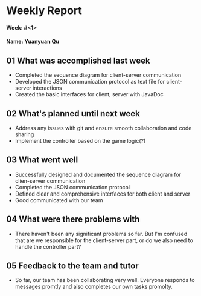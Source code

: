 # Weekly Report

#### Week: #<1>
#### Name: Yuanyuan Qu

## 01 What was accomplished last week
- Completed the sequence diagram for client-server communication
- Developed the JSON communication protocol as text file for client-server interactions
- Created the basic interfaces for client, server with JavaDoc

## 02 What's planned until next week
- Address any issues with git and ensure smooth collaboration and code sharing
- Implement the controller based on the game logic(?)

## 03 What went well
- Successfully designed and documented the sequence diagram for clien-server communication
- Completed the JSON communication protocol
- Defined clear and comprehensive interfaces for both client and server
- Good communicated with our team

## 04 What were there problems with
- There haven't been any significant problems so far. But I'm confused that are we responsible for the client-server part, or do we also need to handle the controller part?

## 05 Feedback to the team and tutor
- So far, our team has been collaborating very well. Everyone responds to messages promtly and also completes our own tasks promolty.
